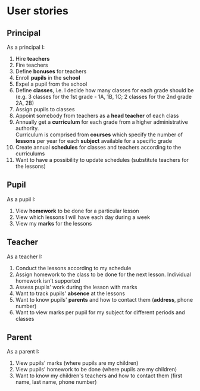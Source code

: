 # User stories

## Principal
As a principal I: 
1. Hire **teachers**  
2. Fire teachers  
3. Define **bonuses** for teachers  
4. Enroll **pupils** in the **school**  
5. Expel a pupil from the school  
6. Define **classes**, i.e. I decide how many classes for each grade should be
(e.g. 3 classes for the 1st grade - 1A, 1B, 1C; 2 classes for the 2nd grade 2A, 2B)
7. Assign pupils to classes  
8. Appoint somebody from teachers as a **head teacher** of each class
9. Annually get a **curriculum** for each grade from a higher administrative authority.  
Curriculum is comprised from **courses** which specify the number of **lessons** per year 
for each **subject** available for a specific grade  
10. Create annual **schedules** for classes and teachers according to the curriculums
11. Want to have a possibility to update schedules (substitute teachers for the lessons)
## Pupil
As a pupil I:
1. View **homework** to be done for a particular lesson
2. View which lessons I will have each day during a week   
3. View my **marks** for the lessons
## Teacher
As a teacher I: 
1. Conduct the lessons according to my schedule  
2. Assign homework to the class to be done for the next lesson. Individual homework isn't supported
3. Assess pupils' work during the lesson with marks
4. Want to track pupils' **absence** at the lessons
5. Want to know pupils' **parents** and how to contact them (**address**, phone number)
6. Want to view marks per pupil for my subject for different periods and classes
## Parent
As a parent I:
1. View pupils' marks (where pupils are my children)
2. View pupils' homework to be done (where pupils are my children)
3. Want to know my children's teachers and how to contact them (first name, last name, phone number)